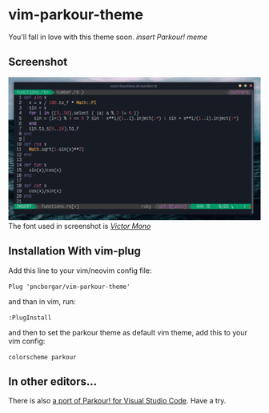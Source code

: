 # vim-parkour-theme

 You'll fall in love with this theme soon. *insert Parkour! meme*
 
## Screenshot
![parkour theme](screenshot.jpg)
The font used in screenshot is [_Victor Mono_](https://github.com/rubjo/victor-mono)

## Installation With vim-plug 

Add this line to your vim/neovim config file:

`Plug 'pncborgar/vim-parkour-theme'`

and than in vim, run:

`:PlugInstall`

and then to set the parkour theme as default vim theme, add this to your vim config:

`colorscheme parkour`
## In other editors...
There is also [a port of Parkour! for Visual Studio Code](https://github.com/pncborgar/vscode-parkour-theme/). Have a try.
